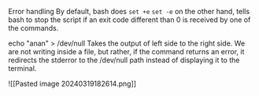 Error handling
By default, bash does `set +e`
`set -e` on the other hand, tells bash to stop the script if an exit code different than 0 is received by one of the commands.

echo "anan" > /dev/null
Takes the output of left side to the right side. We are not writing inside a file, but rather, if the command returns an error, it redirects the stderror to the /dev/null path instead of displaying it to the terminal.

![[Pasted image 20240319182614.png]]
